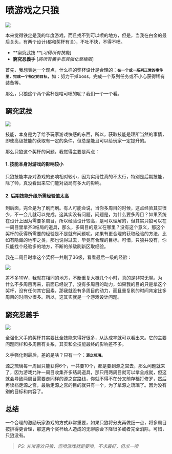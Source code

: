 # 喷游戏之只狼

![](https://www.colorgamer.com/usr/uploads/2019/04/39576482.jpg)

本来觉得铁定是我的年度游戏，而且找不到可以喷的地方，但是，当我在白金的最后关头，有两个设计(都和奖杯有关)，不吐不快，不得不喷。



- **窮究武技 **[*习得所有技能*]
- **窮究忍義手** [*將所有義手忍具強化至極限*]



首先，我想表达一个观点，什么样的奖杯设计是合理的：**`在一个或一系列正常的事件里，完成一个特定的目标`**，如：努力干掉boss，完成一个系列任务或不小心获得稀有装备等。

那么，只狼这个两个奖杯是啥可喷的呢？我们一个一个看。

## 窮究武技

![](https://www.colorgamer.com/usr/uploads/2019/05/3097497150.jpg)

技能，本身是为了给予玩家游戏快感的东西，所以，获取技能是理所当然的事情，即使高级技能的获取有一定的条件，但总是能且可以给玩家一定提升的。

那么只狼这个奖杯的问题，我觉得主要是两点：

#### 1. 技能本身对游戏的影响较小

只狼技能本身对游戏的影响相对较小，因为实用性真的不太行，特别是后期技能，除了帅，真没看出来它们能对战局有多大的影响。

#### 2. 后期技能升级所需经验值太高

到后面，完全是为了刷而刷。有人可能会说，当你多周目的时候，这点经验其实很少，不一会儿就可以完成。这其实没有问题，问题是，为什么要多周目？如果系统在设计上因为需要多周目，所以经验设计较高，是可以理解的，但其实只狼可以在一周目里拿齐3结局的道具，那么，多周目的意义在哪里？没有这个意义，那这个奖杯的获得所需要的经验是不是就有问题呢。如果有更合理的获取经验的方法，比如有隐藏的地牢之类，那也说得过去，毕竟有合理的目标。可惜，只狼并没有，你只能找个经验多的地方，不断的杀敌刷新区取经验。

我在二周目时拿这个奖杯一共刷了36级，看看最后一级的经验：

![](https://www.colorgamer.com/usr/uploads/2019/05/822071415.jpg)

差不多10W，我就在相同的地方，不断重复大概几个小时，真的是非常无聊。为什么不多周目再来，前面已经说了，没有多周目的动力，如果我的目的只是拿这个奖杯，没有任何其它因素，那我就没有多周目的动力，而且重复刷的时间肯定比多周目的时间少很多。所以，这其实就是一个游戏设计问题。

## 窮究忍義手

![](https://www.colorgamer.com/usr/uploads/2019/05/56758152.jpg)

全强化义手的奖杯其实要比全技能来得好很多，从达成率就可以看出来。它的主要问题同样和多周目有关系，其实和全技能最终的影响差不多。

义手强化到最后，差的是啥？只有一个：**`源之琉璃`**。

源之琉璃每一周目只能获得6个，一共要10个，都是要到源之宫去，那么问题就来了，因为游戏允许一周目收集齐多结局道具，那只用两周目就可以拿全成就，但这就会导致两周目需要走同样的源之宫路线，你就不得不在分叉前存档打修罗，然后再读档走源之宫，最后走源之宫的目的就只有一个，为了拿源之琉璃了。因为没有别的目标和内容了。

## 总结

一个合理的激励玩家游戏的方式非常重要，如果只狼将分支再做细一点，将多周目按排得更合理，那这两个奖杯给人造成的无聊感会下降很多或者完全消除，可惜，只狼没有。

> *PS: 非常喜欢只狼，但喷游戏就是要喷，不求最好，但求一喷*

